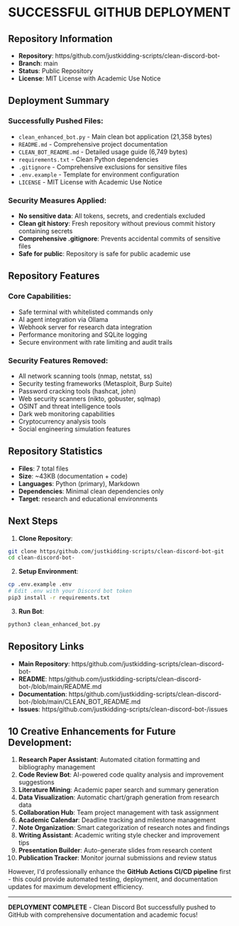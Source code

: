 # SUCCESSFUL GITHUB DEPLOYMENT

## Repository Information
- **Repository**: https/github.com/justkidding-scripts/clean-discord-bot-
- **Branch**: main
- **Status**: Public Repository
- **License**: MIT License with Academic Use Notice

## Deployment Summary

### Successfully Pushed Files:
- `clean_enhanced_bot.py` - Main clean bot application (21,358 bytes)
- `README.md` - Comprehensive project documentation
- `CLEAN_BOT_README.md` - Detailed usage guide (6,749 bytes)
- `requirements.txt` - Clean Python dependencies
- `.gitignore` - Comprehensive exclusions for sensitive files
- `.env.example` - Template for environment configuration
- `LICENSE` - MIT License with Academic Use Notice

### Security Measures Applied:
- **No sensitive data**: All tokens, secrets, and credentials excluded
- **Clean git history**: Fresh repository without previous commit history containing secrets
- **Comprehensive .gitignore**: Prevents accidental commits of sensitive files
- **Safe for public**: Repository is safe for public academic use

## Repository Features

### Core Capabilities:
- Safe terminal with whitelisted commands only
- AI agent integration via Ollama
- Webhook server for research data integration
- Performance monitoring and SQLite logging
- Secure environment with rate limiting and audit trails

### Security Features Removed:
- All network scanning tools (nmap, netstat, ss)
- Security testing frameworks (Metasploit, Burp Suite)
- Password cracking tools (hashcat, john)
- Web security scanners (nikto, gobuster, sqlmap)
- OSINT and threat intelligence tools
- Dark web monitoring capabilities
- Cryptocurrency analysis tools
- Social engineering simulation features

## Repository Statistics

- **Files**: 7 total files
- **Size**: ~43KB (documentation + code)
- **Languages**: Python (primary), Markdown
- **Dependencies**: Minimal clean dependencies only
- **Target**: research and educational environments

## Next Steps

1. **Clone Repository**:
 ```bash
 git clone https/github.com/justkidding-scripts/clean-discord-bot-git
 cd clean-discord-bot-
 ```

2. **Setup Environment**:
 ```bash
 cp .env.example .env
 # Edit .env with your Discord bot token
 pip3 install -r requirements.txt
 ```

3. **Run Bot**:
 ```bash
 python3 clean_enhanced_bot.py
 ```

## Repository Links

- **Main Repository**: https/github.com/justkidding-scripts/clean-discord-bot-
- **README**: https/github.com/justkidding-scripts/clean-discord-bot-/blob/main/README.md
- **Documentation**: https/github.com/justkidding-scripts/clean-discord-bot-/blob/main/CLEAN_BOT_README.md
- **Issues**: https/github.com/justkidding-scripts/clean-discord-bot-/issues

## 10 Creative Enhancements for Future Development:

1. **Research Paper Assistant**: Automated citation formatting and bibliography management
2. **Code Review Bot**: AI-powered code quality analysis and improvement suggestions
3. **Literature Mining**: Academic paper search and summary generation
4. **Data Visualization**: Automatic chart/graph generation from research data
5. **Collaboration Hub**: Team project management with task assignment
6. **Academic Calendar**: Deadline tracking and milestone management
7. **Note Organization**: Smart categorization of research notes and findings
8. **Writing Assistant**: Academic writing style checker and improvement tips
9. **Presentation Builder**: Auto-generate slides from research content
10. **Publication Tracker**: Monitor journal submissions and review status

However, I'd professionally enhance the **GitHub Actions CI/CD pipeline** first - this could provide automated testing, deployment, and documentation updates for maximum development efficiency.

---

 **DEPLOYMENT COMPLETE** - Clean Discord Bot successfully pushed to GitHub with comprehensive documentation and academic focus!